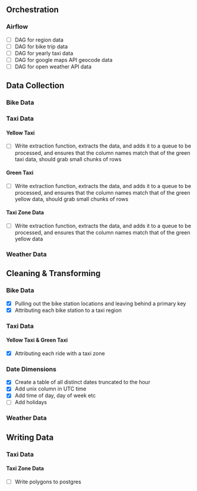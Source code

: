 
## Orchestration
### Airflow

-  [ ] DAG for region data
-  [ ] DAG for bike trip data
-  [ ] DAG for yearly taxi data
-  [ ] DAG for google maps API geocode data
-  [ ] DAG for open weather API data

## Data Collection

### Bike Data

### Taxi Data

#### Yellow Taxi
-  [ ] Write extraction function, extracts the data, and adds it to a queue to be processed, and ensures that the column names match that of the green taxi data, should grab small chunks of rows
#### Green Taxi
-  [ ] Write extraction function, extracts the data, and adds it to a queue to be processed, and ensures that the column names match that of the green yellow data, should grab small chunks of rows
#### Taxi Zone Data
-  [ ] Write extraction function, extracts the data, and adds it to a queue to be processed, and ensures that the column names match that of the green yellow data

### Weather Data

## Cleaning & Transforming

### Bike Data
-  [x] Pulling out the bike station locations and leaving behind a primary key
-  [x] Attributing each bike station to a taxi region
### Taxi Data

#### Yellow Taxi & Green Taxi
-  [x] Attributing each ride with a taxi zone

### Date Dimensions
-  [x] Create a table of all distinct dates truncated to the hour
-  [x] Add unix column in UTC time
-  [x] Add time of day, day of week etc
-  [ ] Add holidays

### Weather Data

## Writing Data

### Taxi Data

#### Taxi Zone Data
-  [ ] Write polygons to postgres